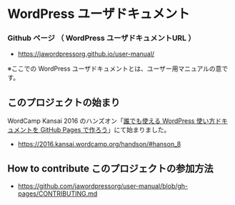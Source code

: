 # WordPress ユーザドキュメント


### Github ページ （ WordPress ユーザドキュメントURL ）

- https://jawordpressorg.github.io/user-manual/

※ここでの WordPress ユーザドキュメントとは、ユーザー用マニュアルの意です。

## このプロジェクトの始まり

WordCamp Kansai 2016 のハンズオン「[誰でも使える WordPress 使い方ドキュメントを GitHub Pages で作ろう](https://2016.kansai.wordcamp.org/handson/#hanson_8)」にて始まりました。

- https://2016.kansai.wordcamp.org/handson/#hanson_8

## How to contribute このプロジェクトの参加方法

- https://github.com/jawordpressorg/user-manual/blob/gh-pages/CONTRIBUTING.md
